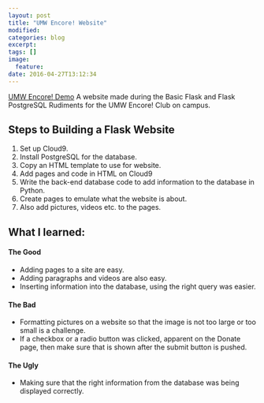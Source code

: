 ```yaml
---
layout: post
title: "UMW Encore! Website"
modified:
categories: blog
excerpt:
tags: []
image:
  feature:
date: 2016-04-27T13:12:34
---
```


[UMW Encore! Demo](https://cpsc350-gmay.c9users.io/) A website made during the Basic Flask and Flask PostgreSQL Rudiments for the UMW Encore! Club on campus.

## Steps to Building a Flask Website
1. Set up Cloud9.
2. Install PostgreSQL for the database.
3. Copy an HTML template to use for website.
4. Add pages and code in HTML on Cloud9
5. Write the back-end database code to add information to the database in Python.
6. Create pages to emulate what the website is about.
7. Also add pictures, videos etc. to the pages.

## What I learned:
#### The Good
* Adding pages to a site are easy.
* Adding paragraphs and videos are also easy.
* Inserting information into the database, using the right query was easier.

#### The Bad
* Formatting pictures on a website so that the image is not too large or too small is a challenge.
* If a checkbox or a radio button was clicked, apparent on the Donate page, then make sure that is shown after the submit button is pushed.

#### The Ugly
* Making sure that the right information from the database was being displayed correctly.




